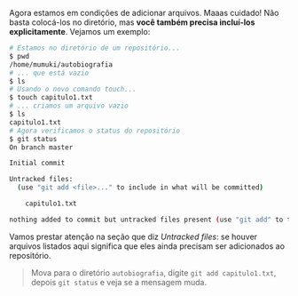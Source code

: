 Agora estamos em condições de adicionar arquivos. Maaas cuidado! Não basta colocá-los no diretório, mas **você também precisa incluí-los explicitamente**. Vejamos um exemplo:


```bash
# Estamos no diretório de um repositório...
$ pwd
/home/mumuki/autobiografia
# ... que está vazio
$ ls
# Usando o novo comando touch...  
$ touch capitulo1.txt
# ... criamos um arquivo vazio
$ ls
capitulo1.txt
# Agora verificamos o status do repositório
$ git status
On branch master

Initial commit

Untracked files:
  (use "git add <file>..." to include in what will be committed)

    capitulo1.txt

nothing added to commit but untracked files present (use "git add" to track)
```

Vamos prestar atenção na seção que diz  _Untracked files_: se houver arquivos listados aqui significa que eles ainda precisam ser adicionados ao repositório.

> Mova para o diretório `autobiografia`, digite `git add capitulo1.txt`, depois `git status` e veja se a mensagem muda.
